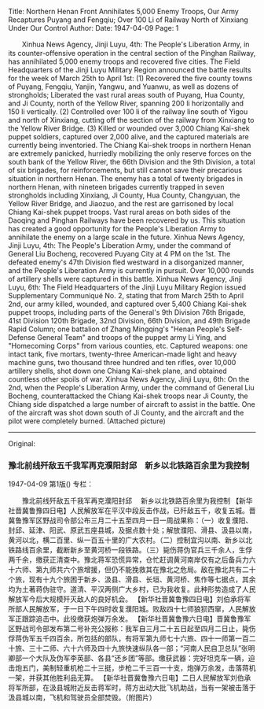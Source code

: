 Title: Northern Henan Front Annihilates 5,000 Enemy Troops, Our Army Recaptures Puyang and Fengqiu; Over 100 Li of Railway North of Xinxiang Under Our Control
Author: 
Date: 1947-04-09
Page: 1

　　Xinhua News Agency, Jinji Luyu, 4th: The People's Liberation Army, in its counter-offensive operation in the central section of the Pinghan Railway, has annihilated 5,000 enemy troops and recovered five cities. The Field Headquarters of the Jinji Luyu Military Region announced the battle results for the week of March 25th to April 1st: (1) Recovered the five county towns of Puyang, Fengqiu, Yanjin, Yangwu, and Yuanwu, as well as dozens of strongholds; Liberated the vast rural areas south of Puyang, Hua County, and Ji County, north of the Yellow River, spanning 200 li horizontally and 150 li vertically. (2) Controlled over 100 li of the railway line south of Yigou and north of Xinxiang, cutting off the section of the railway from Xinxiang to the Yellow River Bridge. (3) Killed or wounded over 3,000 Chiang Kai-shek puppet soldiers, captured over 2,000 alive, and the captured materials are currently being inventoried. The Chiang Kai-shek troops in northern Henan are extremely panicked, hurriedly mobilizing the only reserve forces on the south bank of the Yellow River, the 66th Division and the 9th Division, a total of six brigades, for reinforcements, but still cannot save their precarious situation in northern Henan. The enemy has a total of twenty brigades in northern Henan, with nineteen brigades currently trapped in seven strongholds including Xinxiang, Ji County, Hua County, Changyuan, the Yellow River Bridge, and Jiaozuo, and the rest are garrisoned by local Chiang Kai-shek puppet troops. Vast rural areas on both sides of the Daoqing and Pinghan Railways have been recovered by us. This situation has created a good opportunity for the People's Liberation Army to annihilate the enemy on a large scale in the future.
    Xinhua News Agency, Jinji Luyu, 4th: The People's Liberation Army, under the command of General Liu Bocheng, recovered Puyang City at 4 PM on the 1st. The defeated enemy's 47th Division fled westward in a disorganized manner, and the People's Liberation Army is currently in pursuit. Over 10,000 rounds of artillery shells were captured in this battle.
    Xinhua News Agency, Jinji Luyu, 6th: The Field Headquarters of the Jinji Luyu Military Region issued Supplementary Communiqué No. 2, stating that from March 25th to April 2nd, our army killed, wounded, and captured over 5,400 Chiang Kai-shek puppet troops, including parts of the General's 9th Division 76th Brigade, 41st Division 120th Brigade, 32nd Division, 66th Division, and 49th Brigade Rapid Column; one battalion of Zhang Mingqing's "Henan People's Self-Defense General Team" and troops of the puppet army Li Ying, and "Homecoming Corps" from various counties, etc. Captured weapons: one intact tank, five mortars, twenty-three American-made light and heavy machine guns, two thousand three hundred and ten rifles, over 10,000 artillery shells, shot down one Chiang Kai-shek plane, and obtained countless other spoils of war.
    Xinhua News Agency, Jinji Luyu, 6th: On the 2nd, when the People's Liberation Army, under the command of General Liu Bocheng, counterattacked the Chiang Kai-shek troops near Ji County, the Chiang side dispatched a large number of aircraft to assist in the battle. One of the aircraft was shot down south of Ji County, and the aircraft and the pilot were completely burned. (Attached picture)



<hr /> 

Original: 


### 豫北前线歼敌五千我军再克濮阳封邱　新乡以北铁路百余里为我控制

1947-04-09
第1版()
专栏：

　　豫北前线歼敌五千我军再克濮阳封邱
  　新乡以北铁路百余里为我控制
    【新华社晋冀鲁豫四日电】人民解放军在平汉中段反击作战，已歼敌五千，收复五城。晋冀鲁豫军区野战司令部公布三月二十五至四月一日一周战果称：（一）收复濮阳、封邱、延津、阳武、原武五座县城，及据点数十处；解放濮阳、滑县、汲县以南，黄河以北，横二百里、纵一百五十里的广大农村。（二）控制宜沟以南、新乡以北铁路线百余里，截断新乡至黄河桥一段铁路。（三）毙伤蒋伪官兵三千余人，生俘两千余，缴获正清查中。豫北蒋军恐慌异常，仓忙赶调黄河南岸仅有之后备兵力六十六师、第九师共六个旅增援，但仍不能挽救其在豫北之危局。敌在豫北共有二十个旅，现有十九个旅困于新乡、汲县、滑县、长垣、黄河桥、焦作等七据点，其余均为土著蒋伪驻守。道清、平汉两侧广大乡村，已为我收复。此种形势造成了人民解放军今后大规模歼灭敌人的良好机会。
    【新华社晋冀鲁豫四日电】刘伯承将军所部人民解放军，于一日下午四时收复濮阳城。败敌四十七师狼狈西窜，人民解放军正跟踪追击中。此役缴获炮弹万余发。
    【新华社晋冀鲁豫六日电】晋冀鲁豫军区野战司令部发布第二号补充公报称：我军自三月二十五日起至四月二日止，毙伤俘蒋伪军五千四百余，所包括的部队，有将军第九师七十六旅、四十一师第一百二十旅、三十二师、六十六师及四十九旅快速纵队各一部；“河南人民自卫总队”张明卿部一个大队及伪军李英部、各县“还乡团”等部。缴获武器：完好坦克车一辆，迫击炮五门，美制轻重机枪二十三挺，步枪二千三百一十支，炮弹万余发，击落蒋机一架，并获其他胜利品无算。
    【新华社晋冀鲁豫六日电】二日人民解放军刘伯承将军所部，在汲县城附近反击蒋军时，蒋方出动大批飞机助战，当有一架被击落于汲县城以南，飞机和驾驶员全部焚毁。（附图片）
